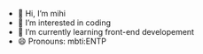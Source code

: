 - 👋 Hi, I’m mihi
- 👀 I’m interested in coding
- 🌱 I’m currently learning front-end developement
- 😄 Pronouns: mbti:ENTP
